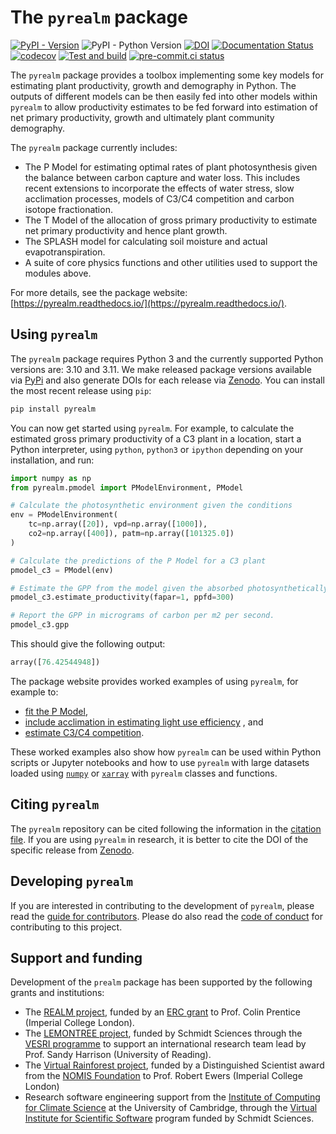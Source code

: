 # The `pyrealm` package

[![PyPI - Version](https://img.shields.io/pypi/v/pyrealm)](https://pypi.org/project/pyrealm/)
![PyPI - Python Version](https://img.shields.io/pypi/pyversions/pyrealm)
[![DOI](https://zenodo.org/badge/DOI/10.5281/zenodo.8366847.svg)](https://doi.org/10.5281/zenodo.8366847)
[![Documentation
Status](https://readthedocs.org/projects/pyrealm/badge/?version=latest)](https://pyrealm.readthedocs.io/en/latest/?badge=latest)
[![codecov](https://codecov.io/gh/ImperialCollegeLondon/pyrealm/branch/develop/graph/badge.svg)](https://codecov.io/gh/ImperialCollegeLondon/pyrealm)
[![Test and
build](https://github.com/ImperialCollegeLondon/pyrealm/actions/workflows/pyrealm_ci.yaml/badge.svg?branch=develop)](https://github.com/ImperialCollegeLondon/pyrealm/actions/workflows/pyrealm_ci.yaml)
[![pre-commit.ci status](https://results.pre-commit.ci/badge/github/ImperialCollegeLondon/pyrealm/develop.svg)](https://results.pre-commit.ci/latest/github/ImperialCollegeLondon/pyrealm/develop)

The `pyrealm` package provides a toolbox implementing some key models for estimating
plant productivity, growth and demography in Python. The outputs of different models
can be then easily fed into other models within `pyrealm` to allow productivity
estimates to be fed forward into estimation of net primary productivity, growth and
ultimately plant community demography.

The `pyrealm` package currently includes:

* The P Model for estimating optimal rates of plant photosynthesis given the balance
  between carbon capture and water loss. This includes recent extensions to incorporate
  the effects of water stress, slow acclimation processes, models of C3/C4 competition
  and carbon isotope fractionation.
* The T Model of the allocation of gross primary productivity to estimate net primary
  productivity and hence plant growth.
* The SPLASH model for calculating soil moisture and actual evapotranspiration.
* A suite of core physics functions and other utilities used to support the modules
  above.

For more details, see the package website:
[https://pyrealm.readthedocs.io/](https://pyrealm.readthedocs.io/).

## Using `pyrealm`

The `pyrealm` package requires Python 3 and the currently supported Python versions are:
3.10 and 3.11. We make released package versions available via
[PyPi](https://pypi.org/project/pyrealm/) and also generate DOIs for each release via
[Zenodo](https://doi.org/10.5281/zenodo.8366847). You can install the most recent
release using `pip`:

```sh
pip install pyrealm
```

You can now get started using `pyrealm`. For example, to calculate the estimated gross
primary productivity of a C3 plant in a location, start a Python interpreter, using
`python`, `python3` or `ipython` depending on your installation, and run:

```python
import numpy as np
from pyrealm.pmodel import PModelEnvironment, PModel

# Calculate the photosynthetic environment given the conditions
env = PModelEnvironment(
    tc=np.array([20]), vpd=np.array([1000]),
    co2=np.array([400]), patm=np.array([101325.0])
)

# Calculate the predictions of the P Model for a C3 plant
pmodel_c3 = PModel(env)

# Estimate the GPP from the model given the absorbed photosynthetically active light
pmodel_c3.estimate_productivity(fapar=1, ppfd=300)

# Report the GPP in micrograms of carbon per m2 per second.
pmodel_c3.gpp
```

This should give the following output:

```python
array([76.42544948])
```

The package website provides worked examples of using `pyrealm`, for example to:

* [fit the P
  Model](https://pyrealm.readthedocs.io/en/latest/users/pmodel/pmodel_details/worked_examples.html),
* [include acclimation in estimating light use
  efficiency](https://pyrealm.readthedocs.io/en/latest/users/pmodel/subdaily_details/worked_example.html)
  , and
* [estimate C3/C4
  competition](https://pyrealm.readthedocs.io/en/latest/users/pmodel/c3c4model.html#worked-example).

These worked examples also show how `pyrealm` can be used within Python scripts or
Jupyter notebooks and how to use `pyrealm` with large datasets loaded using
[`numpy`](https://numpy.org/) or [`xarray`](https://docs.xarray.dev/en/stable/) with
`pyrealm` classes and functions.

## Citing `pyrealm`

The `pyrealm` repository can be cited following the information in the [citation
file](./CITATION.cff). If you are using `pyrealm` in research, it is better to cite the
DOI of the specific release from [Zenodo](https://doi.org/10.5281/zenodo.8366847).

## Developing `pyrealm`

If you are interested in contributing to the development of `pyrealm`, please read the
[guide for contributors](./CONTRIBUTING.md). Please do also read the [code of
conduct](./CODE_OF_CONDUCT.md) for contributing to this project.

## Support and funding

Development of the `prealm` package has been supported by the following grants and
institutions:

* The [REALM project](https://prenticeclimategroup.wordpress.com/realm-team/), funded by
  an [ERC grant](https://cordis.europa.eu/project/id/787203) to Prof. Colin Prentice
  (Imperial College London).
* The [LEMONTREE project](https://research.reading.ac.uk/lemontree/), funded by Schmidt
  Sciences through the [VESRI
  programme](https://www.schmidtfutures.com/our-work/virtual-earth-system-research-institute-vesri/)
  to support an international research team lead by Prof. Sandy Harrison (University of
  Reading).
* The [Virtual Rainforest project](https://pyrealm.readthedocs.io/), funded by a
  Distinguished Scientist award from the [NOMIS
  Foundation](https://nomisfoundation.ch/research-projects/a-virtual-rainforest-for-understanding-the-stability-resilience-and-sustainability-of-complex-ecosystems/)
  to Prof. Robert Ewers (Imperial College London)
* Research software engineering support from the [Institute of Computing for Climate
  Science](https://iccs.cam.ac.uk/) at the University of Cambridge, through the [Virtual
  Institute for Scientific
  Software](https://www.schmidtfutures.com/our-work/virtual-institute-for-scientific-software/)
  program funded by Schmidt Sciences.
